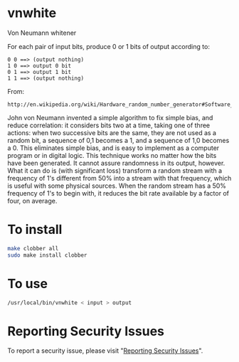 # vnwhite

Von Neumann whitener

For each pair of input bits, produce 0 or 1 bits of output according to:

    0 0 ==> (output nothing)
    1 0 ==> output 0 bit
    0 1 ==> output 1 bit
    1 1 ==> (output nothing)

From:

    http://en.wikipedia.org/wiki/Hardware_random_number_generator#Software_whitening

John von Neumann invented a simple algorithm to fix simple bias, and
reduce correlation: it considers bits two at a time, taking one of
three actions: when two successive bits are the same, they are not used
as a random bit, a sequence of 0,1 becomes a 1, and a sequence of 1,0
becomes a 0. This eliminates simple bias, and is easy to implement as
a computer program or in digital logic. This technique works no matter
how the bits have been generated. It cannot assure randomness in its
output, however. What it can do is (with significant loss) transform a
random stream with a frequency of 1's different from 50% into a stream
with that frequency, which is useful with some physical sources. When
the random stream has a 50% frequency of 1's to begin with, it reduces
the bit rate available by a factor of four, on average.


# To install

```sh
make clobber all
sudo make install clobber
```


# To use

```sh
/usr/local/bin/vnwhite < input > output
```


# Reporting Security Issues

To report a security issue, please visit "[Reporting Security Issues](https://github.com/lcn2/vnwhite/security/policy)".
